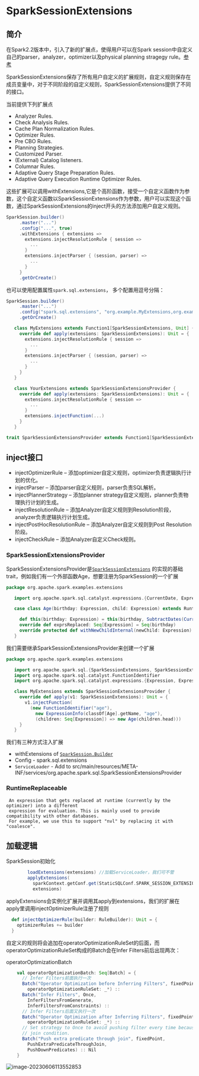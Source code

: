 # SparkSessionExtensions

## 简介

在Spark2.2版本中，引入了新的扩展点，使得用户可以在Spark session中自定义自己的parser，analyzer，optimizer以及physical planning stragegy rule。[参考](https://developer.aliyun.com/article/672130#slide-11)

SparkSessionExtensions保存了所有用户自定义的扩展规则，自定义规则保存在成员变量中，对于不同阶段的自定义规则，SparkSessionExtensions提供了不同的接口。

当前提供下列扩展点

- Analyzer Rules.
- Check Analysis Rules.
- Cache Plan Normalization Rules.
- Optimizer Rules.
- Pre CBO Rules.
- Planning Strategies.
- Customized Parser.
- (External) Catalog listeners.
- Columnar Rules.
- Adaptive Query Stage Preparation Rules.
- Adaptive Query Execution Runtime Optimizer Rules.

这些扩展可以调用withExtensions,它是个高阶函数，接受一个自定义函数作为参数，这个自定义函数以SparkSessionExtensions作为参数，用户可以实现这个函数，通过SparkSessionExtensions的inject开头的方法添加用户自定义规则。

```scala
SparkSession.builder()
     .master("...")
     .config("...", true)
     .withExtensions { extensions =>
       extensions.injectResolutionRule { session =>
         ...
       }
       extensions.injectParser { (session, parser) =>
         ...
       }
     }
     .getOrCreate()
```

也可以使用配置属性`spark.sql.extensions`， 多个配置用逗号分隔：

```scala
SparkSession.builder()
     .master("...")
     .config("spark.sql.extensions", "org.example.MyExtensions,org.example.YourExtensions")
     .getOrCreate()

   class MyExtensions extends Function1[SparkSessionExtensions, Unit] {
     override def apply(extensions: SparkSessionExtensions): Unit = {
       extensions.injectResolutionRule { session =>
         ...
       }
       extensions.injectParser { (session, parser) =>
         ...
       }
     }
   }

   class YourExtensions extends SparkSessionExtensionsProvider {
     override def apply(extensions: SparkSessionExtensions): Unit = {
       extensions.injectResolutionRule { session =>
         ...
       }
       extensions.injectFunction(...)
     }
   }

trait SparkSessionExtensionsProvider extends Function1[SparkSessionExtensions, Unit]
```



## inject接口

- injectOptimizerRule – 添加optimizer自定义规则，optimizer负责逻辑执行计划的优化。
- injectParser – 添加parser自定义规则，parser负责SQL解析。
- injectPlannerStrategy – 添加planner strategy自定义规则，planner负责物理执行计划的生成。
- injectResolutionRule – 添加Analyzer自定义规则到Resolution阶段，analyzer负责逻辑执行计划生成。
- injectPostHocResolutionRule – 添加Analyzer自定义规则到Post Resolution阶段。
- injectCheckRule – 添加Analyzer自定义Check规则。









### SparkSessionExtensionsProvider

SparkSessionExtensionsProvider是[`SparkSessionExtensions`](https://spark.apache.org/docs/latest/api/java/org/apache/spark/sql/SparkSessionExtensions.html) 的实现的基础trait，例如我们有一个外部函数Age，想要注册为SparkSession的一个扩展

```scala
package org.apache.spark.examples.extensions

   import org.apache.spark.sql.catalyst.expressions.{CurrentDate, Expression, RuntimeReplaceable, SubtractDates}

   case class Age(birthday: Expression, child: Expression) extends RuntimeReplaceable {

     def this(birthday: Expression) = this(birthday, SubtractDates(CurrentDate(), birthday))
     override def exprsReplaced: Seq[Expression] = Seq(birthday)
     override protected def withNewChildInternal(newChild: Expression): Expression = copy(newChild)
   }
```

我们需要继承SparkSessionExtensionsProvider来创建一个扩展

```scala
package org.apache.spark.examples.extensions

   import org.apache.spark.sql.{SparkSessionExtensions, SparkSessionExtensionsProvider}
   import org.apache.spark.sql.catalyst.FunctionIdentifier
   import org.apache.spark.sql.catalyst.expressions.{Expression, ExpressionInfo}

   class MyExtensions extends SparkSessionExtensionsProvider {
     override def apply(v1: SparkSessionExtensions): Unit = {
       v1.injectFunction(
         (new FunctionIdentifier("age"),
           new ExpressionInfo(classOf[Age].getName, "age"),
           (children: Seq[Expression]) => new Age(children.head)))
     }
   }
```

我们有三种方式注入扩展

- withExtensions of [`SparkSession.Builder`](https://spark.apache.org/docs/latest/api/java/org/apache/spark/sql/SparkSession.Builder.html)
- Config - spark.sql.extensions
- `ServiceLoader` - Add to src/main/resources/META-INF/services/org.apache.spark.sql.SparkSessionExtensionsProvider

### RuntimeReplaceable

```
 An expression that gets replaced at runtime (currently by the optimizer) into a different
 expression for evaluation. This is mainly used to provide compatibility with other databases.
 For example, we use this to support "nvl" by replacing it with "coalesce".
```

## 加载逻辑

SparkSession初始化

```scala
        loadExtensions(extensions) //加载ServiceLoader，我们可不管
        applyExtensions(
          sparkContext.getConf.get(StaticSQLConf.SPARK_SESSION_EXTENSIONS).getOrElse(Seq.empty),
          extensions)
```

applyExtensions会实例化扩展并调用其apply到extensions，我们的扩展在apply里调用injectOptimizerRule注册了规则

```scala
  def injectOptimizerRule(builder: RuleBuilder): Unit = {
    optimizerRules += builder
  }
```



自定义的规则将会追加在operatorOptimizationRuleSet的后面，而operatorOptimizationRuleSet构成的Batch会在Infer Filters前后出现两次：

operatorOptimizationBatch

```scala
    val operatorOptimizationBatch: Seq[Batch] = {
      // Infer Filters前面执行一次
      Batch("Operator Optimization before Inferring Filters", fixedPoint,
        operatorOptimizationRuleSet: _*) ::
      Batch("Infer Filters", Once,
        InferFiltersFromGenerate,
        InferFiltersFromConstraints) ::
      // Infer Filters后面又执行一次
      Batch("Operator Optimization after Inferring Filters", fixedPoint,
        operatorOptimizationRuleSet: _*) ::
      // Set strategy to Once to avoid pushing filter every time because we do not change the
      // join condition.
      Batch("Push extra predicate through join", fixedPoint,
        PushExtraPredicateThroughJoin,
        PushDownPredicates) :: Nil
    }
```

![image-20230606113552853](https://piggo-picture.oss-cn-hangzhou.aliyuncs.com/image-20230606113552853.png)